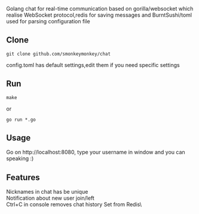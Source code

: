 Golang chat for real-time communication based on gorilla/websocket which realise WebSocket protocol,redis for saving messages and BurntSushi/toml used for parsing configuration file
## Clone 
```
git clone github.com/smonkeymonkey/chat
```
config.toml has default settings,edit them if you need specific settings

## Run 
```
make
```
or
```
go run *.go
```

## Usage
Go on http://localhost:8080, type your username in window and you can speaking :)

## Features
Nicknames in chat has be unique\
Notification about new user join/left\
Ctrl+C in console removes chat history Set from Redis\
